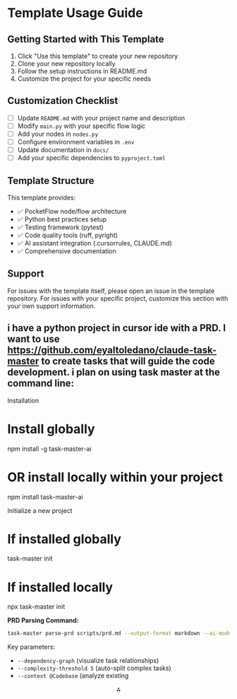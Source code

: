 # Template Usage Guide

## Getting Started with This Template

1. Click "Use this template" to create your new repository
2. Clone your new repository locally
3. Follow the setup instructions in README.md
4. Customize the project for your specific needs

## Customization Checklist

- [ ] Update `README.md` with your project name and description
- [ ] Modify `main.py` with your specific flow logic
- [ ] Add your nodes in `nodes.py`
- [ ] Configure environment variables in `.env`
- [ ] Update documentation in `docs/`
- [ ] Add your specific dependencies to `pyproject.toml`

## Template Structure

This template provides:
- ✅ PocketFlow node/flow architecture
- ✅ Python best practices setup
- ✅ Testing framework (pytest)
- ✅ Code quality tools (ruff, pyright)
- ✅ AI assistant integration (.cursorrules, CLAUDE.md)
- ✅ Comprehensive documentation

## Support

For issues with the template itself, please open an issue in the template repository.
For issues with your specific project, customize this section with your own support information. 

## i have a python project in cursor ide with a PRD. I want to use https://github.com/eyaltoledano/claude-task-master to create tasks that will guide the code development. i plan on using task master at the command line:

Installation

# Install globally

npm install -g task-master-ai

# OR install locally within your project

npm install task-master-ai

Initialize a new project

# If installed globally

task-master init

# If installed locally

npx task-master init

**PRD Parsing Command:**

```bash
task-master parse-prd scripts/prd.md --output-format markdown --ai-model claude-3.7-sonnet
```

Key parameters:

- `--dependency-graph` (visualize task relationships)
- `--complexity-threshold 5` (auto-split complex tasks)
- `--context @Codebase` (analyze existing

<div style="text-align: center">⁂</div>

[^1]: claude-task-master

[^2]: https://docs.task-master.dev

[^3]: https://www.youtube.com/watch?v=BvWzQ4W0QXA

[^4]: https://docs.anthropic.com/en/docs/claude-code/overview

[^5]: https://github.com/anthropics/claude-code-action

[^6]: https://www.reddit.com/r/ClaudeAI/comments/1kv4mfx/how_to_use_claude_code_in_vs_code_in_windows_via/

[^7]: https://samelogic.com/blog/claude-task-master-just-fixed-our-vibe-coding-workflow-heres-what-happened

[^8]: https://github.com/eighty9nine/task-master

[^9]: https://www.anthropic.com/engineering/claude-code-best-practices

[^10]: https://docs.anthropic.com/en/docs/claude-code/github-actions

[^11]: https://www.datacamp.com/tutorial/claude-opus-4-claude-code

[^12]: https://www.reddit.com/r/ClaudeAI/comments/1jlhg7g/task_master_how_i_solved_cursor_code_slop_and/

[^13]: https://www.reddit.com/r/ClaudeAI/comments/1ixave9/whats_claude_code/

[^14]: https://www.youtube.com/watch?v=H05Y-UJded0

[^15]: https://www.anthropic.com/claude-code

[^16]: https://github.com/eyaltoledano/claude-task-master/blob/main/docs/tutorial.md

[^17]: https://x.com/EyalToledano/status/1907636727247941640

[^18]: https://taskmaster.tv/tasks

[^19]: https://docs.anthropic.com/en/docs/claude-code/cli-usage

[^20]: https://github.com/anthropics/claude-code

